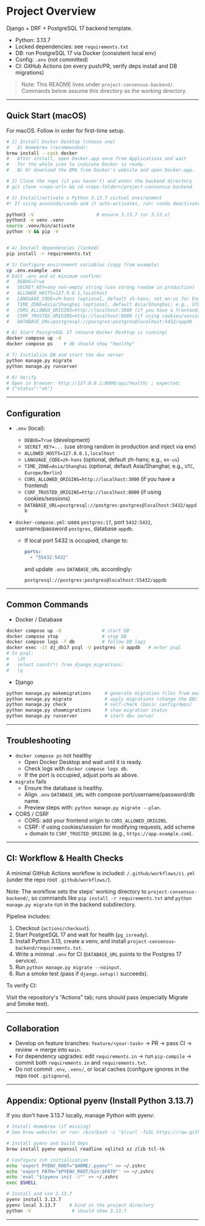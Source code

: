 # Project Overview

Django + DRF + PostgreSQL 17 backend template.

- Python: 3.13.7
- Locked dependencies: see `requirements.txt`
- DB: run PostgreSQL 17 via Docker (consistent local env)
- Config: `.env` (not committed)
- CI: GitHub Actions (on every push/PR, verify deps install and DB migrations)

> Note: This README lives under `project-consensus-backend/`. Commands below assume this directory as the working directory.

---

## Quick Start (macOS)

For macOS. Follow in order for first-time setup.

```bash
# 1) Install Docker Desktop (choose one)
#   A) Homebrew (recommended):
brew install --cask docker
#   After install, open Docker.app once from Applications and wait
#   for the whale icon to indicate Docker is ready.
#   B) Or download the DMG from Docker's website and open Docker.app.

# 2) Clone the repo (if you haven't) and enter the backend directory
# git clone <repo-url> && cd <repo-folder>/project-consensus-backend

# 3) Install/activate a Python 3.13.7 virtual environment
#! If using anaconda/conda and it auto-activates, run: conda deactivate

python3 -V                       # ensure 3.13.7 (or 3.13.x)
python3 -m venv .venv
source .venv/bin/activate
python -V && pip -V


# 4) Install dependencies (locked)
pip install -r requirements.txt

# 5) Configure environment variables (copy from example)
cp .env.example .env
# Edit .env and at minimum confirm:
#   DEBUG=True
#   SECRET_KEY=any non-empty string (use strong random in production)
#   ALLOWED_HOSTS=127.0.0.1,localhost
#   LANGUAGE_CODE=zh-hans (optional, default zh-hans; set en-us for English)
#   TIME_ZONE=Asia/Shanghai (optional, default Asia/Shanghai; e.g., UTC)
#   CORS_ALLOWED_ORIGINS=http://localhost:3000 (if you have a frontend)
#   CSRF_TRUSTED_ORIGINS=http://localhost:8000 (if using cookies/sessions)
#   DATABASE_URL=postgresql://postgres:postgres@localhost:5432/appdb

# 6) Start PostgreSQL 17 (ensure Docker Desktop is running)
docker compose up -d
docker compose ps    # db should show "healthy"

# 7) Initialize DB and start the dev server
python manage.py migrate
python manage.py runserver

# 8) Verify
# Open in browser: http://127.0.0.1:8000/api/health/ ; expected:
# {"status":"ok"}
```

---

## Configuration

- `.env` (local):
  - `DEBUG=True` (development)
  - `SECRET_KEY=...` (use strong random in production and inject via env)
  - `ALLOWED_HOSTS=127.0.0.1,localhost`
  - `LANGUAGE_CODE=zh-hans` (optional, default zh-hans; e.g., `en-us`)
  - `TIME_ZONE=Asia/Shanghai` (optional, default Asia/Shanghai; e.g., `UTC`, `Europe/Berlin`)
  - `CORS_ALLOWED_ORIGINS=http://localhost:3000` (if you have a frontend)
  - `CSRF_TRUSTED_ORIGINS=http://localhost:8000` (if using cookies/sessions)
  - `DATABASE_URL=postgresql://postgres:postgres@localhost:5432/appdb`
- `docker-compose.yml`: uses `postgres:17`, port `5432:5432`, username/password `postgres`, database `appdb`.

  - If local port 5432 is occupied, change to:

    ```yaml
    ports:
      - "55432:5432"
    ```

    and update `.env` `DATABASE_URL` accordingly:

    ```
    postgresql://postgres:postgres@localhost:55432/appdb
    ```

---

## Common Commands

- Docker / Database

```bash
docker compose up -d               # start DB
docker compose stop                # stop DB
docker compose logs -f db          # follow DB logs
docker exec -it dj_db17 psql -U postgres -d appdb   # enter psql
# In psql:
#   \dt
#   select count(*) from django_migrations;
#   \q
```

- Django

```bash
python manage.py makemigrations     # generate migration files from model changes
python manage.py migrate            # apply migrations (change the DB)
python manage.py check              # self-check (basic config/deps)
python manage.py showmigrations     # show migration status
python manage.py runserver          # start dev server
```

---

## Troubleshooting

- `docker compose ps` not healthy
  - Open Docker Desktop and wait until it is ready.
  - Check logs with `docker compose logs db`.
  - If the port is occupied, adjust ports as above.
- `migrate` fails
  - Ensure the database is healthy.
  - Align `.env` `DATABASE_URL` with compose port/username/password/db name.
  - Preview steps with: `python manage.py migrate --plan`.
- CORS / CSRF
  - CORS: add your frontend origin to `CORS_ALLOWED_ORIGINS`.
  - CSRF: if using cookies/session for modifying requests, add scheme + domain to `CSRF_TRUSTED_ORIGINS` (e.g., `https://app.example.com`).

---

## CI: Workflow & Health Checks

A minimal GitHub Actions workflow is included: `/.github/workflows/ci.yml` (under the repo root `.github/workflows/`).

Note: The workflow sets the steps' working directory to `project-consensus-backend/`, so commands like `pip install -r requirements.txt` and `python manage.py migrate` run in the backend subdirectory.

Pipeline includes:

1. Checkout (`actions/checkout`).
2. Start PostgreSQL 17 and wait for health (`pg_isready`).
3. Install Python 3.13, create a venv, and install `project-consensus-backend/requirements.txt`.
4. Write a minimal `.env` for CI (`DATABASE_URL` points to the Postgres 17 service).
5. Run `python manage.py migrate --noinput`.
6. Run a smoke test (pass if `django.setup()` succeeds).

To verify CI:

Visit the repository's “Actions” tab; runs should pass (especially Migrate and Smoke test).

---

## Collaboration

- Develop on feature branches: `feature/<your-task>` → PR → pass CI → review → merge into `main`.
- For dependency upgrades: edit `requirements.in` → run `pip-compile` → commit both `requirements.in` and `requirements.txt`.
- Do not commit `.env`, `.venv/`, or local caches (configure ignores in the repo root `.gitignore`).

---

## Appendix: Optional pyenv (Install Python 3.13.7)

If you don't have 3.13.7 locally, manage Python with pyenv:

```bash
# Install Homebrew (if missing)
# See brew website; or run: /bin/bash -c "$(curl -fsSL https://raw.githubusercontent.com/Homebrew/install/HEAD/install.sh)"

# Install pyenv and build deps
brew install pyenv openssl readline sqlite3 xz zlib tcl-tk

# Configure zsh initialization
echo 'export PYENV_ROOT="$HOME/.pyenv"' >> ~/.zshrc
echo 'export PATH="$PYENV_ROOT/bin:$PATH"' >> ~/.zshrc
echo 'eval "$(pyenv init -)"' >> ~/.zshrc
exec $SHELL

# Install and use 3.13.7
pyenv install 3.13.7
pyenv local 3.13.7     # bind in the project directory
python -V               # should show 3.13.7
```

---
